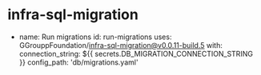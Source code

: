 # infra-sql-migration

- name: Run migrations
  id: run-migrations
  uses: GGrouppFoundation/infra-sql-migration@v0.0.11-build.5
  with:
    connection_string: ${{ secrets.DB_MIGRATION_CONNECTION_STRING }}
    config_path: 'db/migrations.yaml'